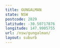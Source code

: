 ```yaml
---
title: GUNGALMAN
state: NSW
postcode: 2829
latitude: -30.50717876
longitude: 147.9905755
url: /nsw/gungalman/
layout: suburb
---
```

